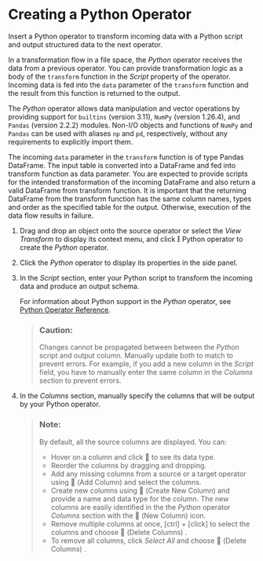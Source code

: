 <!-- loioa747acf9d96b450da4b802b80e05a896 -->

<link rel="stylesheet" type="text/css" href="../css/sap-icons.css"/>

# Creating a Python Operator

Insert a Python operator to transform incoming data with a Python script and output structured data to the next operator.

In a transformation flow in a file space, the *Python* operator receives the data from a previous operator. You can provide transformation logic as a body of the `transform` function in the *Script* property of the operator. Incoming data is fed into the `data` parameter of the `transform` function and the result from this function is returned to the output.

The *Python* operator allows data manipulation and vector operations by providing support for `builtins` \(version 3.11\), `NumPy` \(version 1.26.4\), and `Pandas` \(version 2.2.2\) modules. Non-I/O objects and functions of `NumPy` and `Pandas` can be used with aliases `np` and `pd`, respectively, without any requirements to explicitly import them.

The incoming `data` parameter in the `transform` function is of type Pandas DataFrame. The input table is converted into a DataFrame and fed into transform function as data parameter. You are expected to provide scripts for the intended transformation of the incoming DataFrame and also return a valid DataFrame from transform function. It is important that the returning DataFrame from the transform function has the same column names, types and order as the specified table for the output. Otherwise, execution of the data flow results in failure.

1.  Drag and drop an object onto the source operator or select the *View Transform* to display its context menu, and click <span class="SAP-icons-TNT-V3"></span> Python operator to create the *Python* operator.
2.  Click the *Python* operator to display its properties in the side panel.
3.  In the *Script* section, enter your Python script to transform the incoming data and produce an output schema.

    For information about Python support in the *Python* operator, see [Python Operator Reference](python-operator-reference-950d558.md).

    > ### Caution:  
    > Changes cannot be propagated between between the *Python* script and output column. Manually update both to match to prevent errors. For example, if you add a new column in the *Script* field, you have to manually enter the same column in the *Columns* section to prevent errors.

4.  In the *Columns* section, manually specify the columns that will be output by your Python operator.

    > ### Note:  
    > By default, all the source columns are displayed. You can:
    > 
    > -   Hover on a column and click <span class="FPA-icons-V3"></span> to see its data type.
    > -   Reorder the columns by dragging and dropping.
    > -   Add any missing columns from a source or a target operator using <span class="FPA-icons-V3"></span> \(Add Column\) and select the columns.
    > -   Create new columns using <span class="FPA-icons-V3"></span> \(Create New Column\) and provide a name and data type for the column. The new columns are easily identified in the the *Python* operator *Columns* section with the <span class="FPA-icons-V3"></span> \(New Column\) icon.
    > -   Remove multiple columns at once, [ctrl\] + [click\]  to select the columns and choose <span class="FPA-icons-V3"></span> \(Delete Columns\) .
    > -   To remove all columns, click *Select All* and choose <span class="FPA-icons-V3"></span> \(Delete Columns\) .


